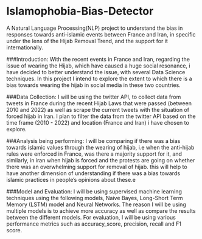 # Islamophobia-Bias-Detector
A Natural Language Processing(NLP) project to understand the bias in responses towards anti-islamic events between France and Iran, in specific under the lens of the Hijab Removal Trend, and the support for it internationally.



###Introduction:
With the recent events in France and Iran, regarding the issue of wearing the Hijab, which have caused a huge social resonance, i have decided to better understand the issue, with several Data Science techniques.  In this project I intend to explore the extent to which there is a bias towards wearing the hijab in social media in these two countries.

###Data Collection:
I will be using the twitter API, to collect data from tweets in France during the recent Hijab Laws that were passed (between 2010 and 2022) as well as scrape the current tweets with the situation of forced hijab in Iran. I plan to filter the data from the twitter API based on the time frame (2010 - 2022) and location (France and Iran) i have chosen to explore.

###Analysis being performing:
I will be comparing if there was a bias towards islamic values through the wearing of hijab, i.e when the anti-hijab rules were enforced in France, was there a majority support for it, and similarly, in iran when hijab is forced and the protests are going on whether there was an overwhelming support for removal of hijab. this will help to have another dimension of understanding if there was a bias towards islamic practices in people’s opinions about these.e




###Model and Evaluation: 
I will be using supervised machine learning techniques using the following models, Naive Bayes,  Long-Short Term Memory (LSTM) model and Neural Networks. The reason I will be using multiple models is to achieve more accuracy  as well as compare the results between the different models.
For evaluation, I will be using various performance metrics such as accuracy_score, precision, recall and F1 score.
